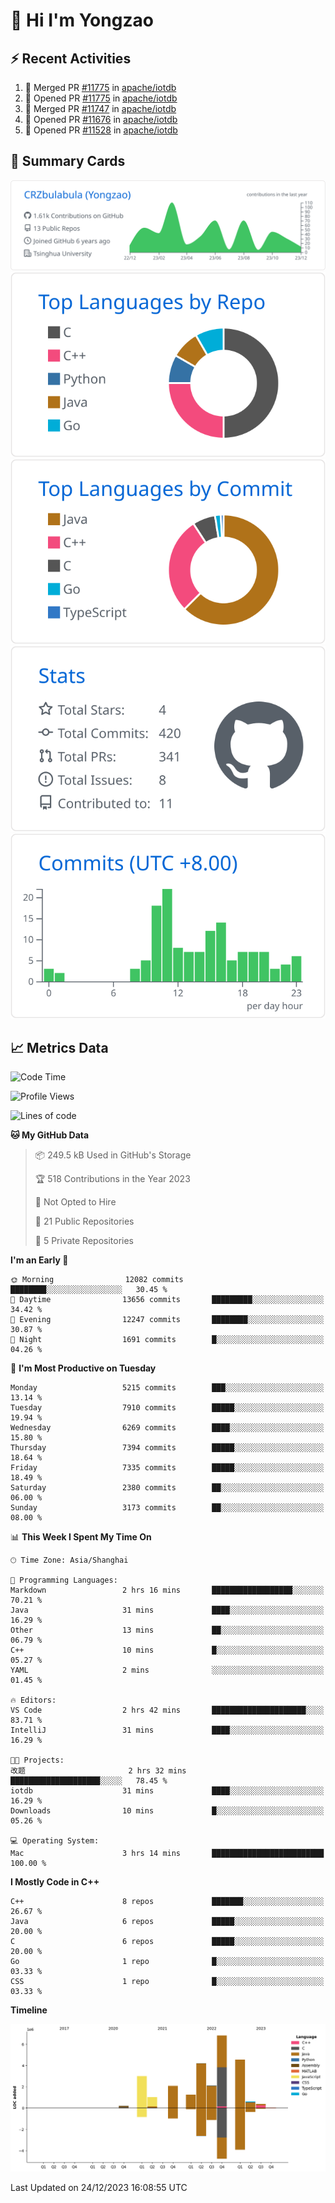 # 👋 Hi I'm Yongzao

## ⚡ Recent Activities
<!--START_SECTION:activity-->
1. 🎉 Merged PR [#11775](https://github.com/apache/iotdb/pull/11775) in [apache/iotdb](https://github.com/apache/iotdb)
2. 💪 Opened PR [#11775](https://github.com/apache/iotdb/pull/11775) in [apache/iotdb](https://github.com/apache/iotdb)
3. 🎉 Merged PR [#11747](https://github.com/apache/iotdb/pull/11747) in [apache/iotdb](https://github.com/apache/iotdb)
4. 💪 Opened PR [#11676](https://github.com/apache/iotdb/pull/11676) in [apache/iotdb](https://github.com/apache/iotdb)
5. 💪 Opened PR [#11528](https://github.com/apache/iotdb/pull/11528) in [apache/iotdb](https://github.com/apache/iotdb)
<!--END_SECTION:activity-->

## 🎑 Summary Cards

[![](https://raw.githubusercontent.com/CRZbulabula/CRZbulabula/main/profile-summary-card-output/github/0-profile-details.svg)](https://github.com/vn7n24fzkq/github-profile-summary-cards)
[![](https://raw.githubusercontent.com/CRZbulabula/CRZbulabula/main/profile-summary-card-output/github/1-repos-per-language.svg)](https://github.com/vn7n24fzkq/github-profile-summary-cards) [![](https://raw.githubusercontent.com/CRZbulabula/CRZbulabula/main/profile-summary-card-output/github/2-most-commit-language.svg)](https://github.com/vn7n24fzkq/github-profile-summary-cards)
[![](https://raw.githubusercontent.com/CRZbulabula/CRZbulabula/main/profile-summary-card-output/github/3-stats.svg)](https://github.com/vn7n24fzkq/github-profile-summary-cards) [![](https://raw.githubusercontent.com/CRZbulabula/CRZbulabula/main/profile-summary-card-output/github/4-productive-time.svg)](https://github.com/vn7n24fzkq/github-profile-summary-cards)

## 📈 Metrics Data

<!--START_SECTION:waka-->
![Code Time](http://img.shields.io/badge/Code%20Time-520%20hrs%2024%20mins-blue)

![Profile Views](http://img.shields.io/badge/Profile%20Views-0-blue)

![Lines of code](https://img.shields.io/badge/From%20Hello%20World%20I%27ve%20Written-26.3%20million%20lines%20of%20code-blue)

**🐱 My GitHub Data** 

> 📦 249.5 kB Used in GitHub's Storage 
 > 
> 🏆 518 Contributions in the Year 2023
 > 
> 🚫 Not Opted to Hire
 > 
> 📜 21 Public Repositories 
 > 
> 🔑 5 Private Repositories 
 > 
**I'm an Early 🐤** 

```text
🌞 Morning                12082 commits       ████████░░░░░░░░░░░░░░░░░   30.45 % 
🌆 Daytime                13656 commits       █████████░░░░░░░░░░░░░░░░   34.42 % 
🌃 Evening                12247 commits       ████████░░░░░░░░░░░░░░░░░   30.87 % 
🌙 Night                  1691 commits        █░░░░░░░░░░░░░░░░░░░░░░░░   04.26 % 
```
📅 **I'm Most Productive on Tuesday** 

```text
Monday                   5215 commits        ███░░░░░░░░░░░░░░░░░░░░░░   13.14 % 
Tuesday                  7910 commits        █████░░░░░░░░░░░░░░░░░░░░   19.94 % 
Wednesday                6269 commits        ████░░░░░░░░░░░░░░░░░░░░░   15.80 % 
Thursday                 7394 commits        █████░░░░░░░░░░░░░░░░░░░░   18.64 % 
Friday                   7335 commits        █████░░░░░░░░░░░░░░░░░░░░   18.49 % 
Saturday                 2380 commits        ██░░░░░░░░░░░░░░░░░░░░░░░   06.00 % 
Sunday                   3173 commits        ██░░░░░░░░░░░░░░░░░░░░░░░   08.00 % 
```


📊 **This Week I Spent My Time On** 

```text
🕑︎ Time Zone: Asia/Shanghai

💬 Programming Languages: 
Markdown                 2 hrs 16 mins       ██████████████████░░░░░░░   70.21 % 
Java                     31 mins             ████░░░░░░░░░░░░░░░░░░░░░   16.29 % 
Other                    13 mins             ██░░░░░░░░░░░░░░░░░░░░░░░   06.79 % 
C++                      10 mins             █░░░░░░░░░░░░░░░░░░░░░░░░   05.27 % 
YAML                     2 mins              ░░░░░░░░░░░░░░░░░░░░░░░░░   01.45 % 

🔥 Editors: 
VS Code                  2 hrs 42 mins       █████████████████████░░░░   83.71 % 
IntelliJ                 31 mins             ████░░░░░░░░░░░░░░░░░░░░░   16.29 % 

🐱‍💻 Projects: 
改题                       2 hrs 32 mins       ████████████████████░░░░░   78.45 % 
iotdb                    31 mins             ████░░░░░░░░░░░░░░░░░░░░░   16.29 % 
Downloads                10 mins             █░░░░░░░░░░░░░░░░░░░░░░░░   05.26 % 

💻 Operating System: 
Mac                      3 hrs 14 mins       █████████████████████████   100.00 % 
```

**I Mostly Code in C++** 

```text
C++                      8 repos             ███████░░░░░░░░░░░░░░░░░░   26.67 % 
Java                     6 repos             █████░░░░░░░░░░░░░░░░░░░░   20.00 % 
C                        6 repos             █████░░░░░░░░░░░░░░░░░░░░   20.00 % 
Go                       1 repo              █░░░░░░░░░░░░░░░░░░░░░░░░   03.33 % 
CSS                      1 repo              █░░░░░░░░░░░░░░░░░░░░░░░░   03.33 % 
```



**Timeline**

![Lines of Code chart](https://raw.githubusercontent.com/CRZbulabula/CRZbulabula/main/assets/bar_graph.png)


 Last Updated on 24/12/2023 16:08:55 UTC
<!--END_SECTION:waka-->

